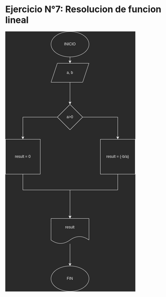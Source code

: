 # Ejercicio N°7: Resolucion de funcion lineal
![Diagrama de l ejercicio](diagrama_funcion_lineal.drawio.png)
